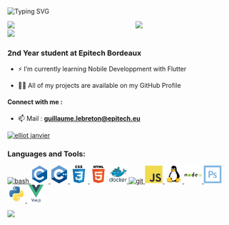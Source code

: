 &nbsp;

<img src="https://readme-typing-svg.herokuapp.com?font=Anton&size=45&duration=2000&pause=1000&color=8B68F3&width=800&height=80&lines=Hi+!;I'm+Guillaume Lebreton;2nd year+student at+Epitech Bordeaux" alt="Typing SVG" />
<p align="center"> 
<div>
    <p>
        <a href="https://github.com/Lebonvieuxgui">
            <img src="https://github-readme-stats.vercel.app/api/top-langs/?username=Lebonvieuxgui&theme=tokyonight_duo&hide_border=true" width="43%" align= "right"/>
        </a>
    </p>
    <div>
        <a href="https://github.com/Lebonvieuxgui">
            <img src="https://github-readme-streak-stats.herokuapp.com?user=Lebonvieuxgui&theme=tokyonight_duo&hide_border=true)](https://git.io/streak-stats" width="53%"/>
        </a>
    </div>
    <div>
        <a href="https://github.com/Lebonvieuxgui">
            <img src="https://github-readme-stats.vercel.app/api?username=Lebonvieuxgui&theme=tokyonight_duo&hide_border=true&show_icons=true" width="53%"/>
        </a>
    </div>
<h3 align="left">2nd Year student at Epitech Bordeaux</h3>

- ⚡ I’m currently learning Nobile Developpment with Flutter

- 👨‍💻 All of my projects are available on my GitHub Profile


<h4 align="left">Connect with me :</h4>

- 📫 Mail : **guillaume.lebreton@epitech.eu** 
&nbsp; 

<a href="https://linkedin.com/in/guillaume-lebreton-a07987222" target="blank"><img align="center" src="https://raw.githubusercontent.com/rahuldkjain/github-profile-readme-generator/master/src/images/icons/Social/linked-in-alt.svg" alt="elliot janvier" height="30" width="40" /></a>

<h3 align="left">Languages and Tools:</h3>
<p align="left"> <a href="https://www.gnu.org/software/bash/" target="_blank" rel="noreferrer"> <img src="https://www.vectorlogo.zone/logos/gnu_bash/gnu_bash-icon.svg" alt="bash" width="40" height="40"/> </a> <a href="https://www.cprogramming.com/" target="_blank" rel="noreferrer"> <img src="https://raw.githubusercontent.com/devicons/devicon/master/icons/c/c-original.svg" alt="c" width="40" height="40"/> </a> <a href="https://www.w3schools.com/cpp/" target="_blank" rel="noreferrer"> <img src="https://raw.githubusercontent.com/devicons/devicon/master/icons/cplusplus/cplusplus-original.svg" alt="cplusplus" width="40" height="40"/> </a> <a href="https://www.w3schools.com/css/" target="_blank" rel="noreferrer"> <img src="https://raw.githubusercontent.com/devicons/devicon/master/icons/css3/css3-original-wordmark.svg" alt="css3" width="40" height="40"/>
<img src="https://raw.githubusercontent.com/devicons/devicon/master/icons/html5/html5-original-wordmark.svg" alt="html5" width="40" height="40"/></a> <a href="https://www.docker.com/" target="_blank" rel="noreferrer"> <img src="https://raw.githubusercontent.com/devicons/devicon/master/icons/docker/docker-original-wordmark.svg" alt="docker" width="40" height="40"/> </a> <a href="https://git-scm.com/" target="_blank" rel="noreferrer"> <img src="https://www.vectorlogo.zone/logos/git-scm/git-scm-icon.svg" alt="git" width="40" height="40"/> </a> <a href="https://www.w3.org/html/" target="_blank"  </a> <a href="https://developer.mozilla.org/en-US/docs/Web/JavaScript" target="_blank" rel="noreferrer"> <img src="https://raw.githubusercontent.com/devicons/devicon/master/icons/javascript/javascript-original.svg" alt="javascript" width="40" height="40"/> </a> <a href="https://www.linux.org/" target="_blank" rel="noreferrer"> <img src="https://raw.githubusercontent.com/devicons/devicon/master/icons/linux/linux-original.svg" alt="linux" width="40" height="40"/> </a> <a href="https://nodejs.org" target="_blank" rel="noreferrer"> <img src="https://raw.githubusercontent.com/devicons/devicon/master/icons/nodejs/nodejs-original-wordmark.svg" alt="nodejs" width="40" height="40"/> </a> <a href="https://www.photoshop.com/en" target="_blank" rel="noreferrer"> <img src="https://raw.githubusercontent.com/devicons/devicon/master/icons/photoshop/photoshop-line.svg" alt="photoshop" width="40" height="40"/> </a> <a href="https://www.python.org" target="_blank" rel="noreferrer"> <img src="https://raw.githubusercontent.com/devicons/devicon/master/icons/python/python-original.svg" alt="python" width="40" height="40"/> </a> <a href="https://vuejs.org/" target="_blank" rel="noreferrer"> <img src="https://raw.githubusercontent.com/devicons/devicon/master/icons/vuejs/vuejs-original-wordmark.svg" alt="vuejs" width="40" height="40"/> </a> </p>
    <p>
        <a href="https://github.com/Lebonvieuxgui">
            <img src="https://media.giphy.com/media/RpVZL0sy3vrri/giphy.gif" align="left" width="100%"/>
            
        </a>
    </p>
</div>
